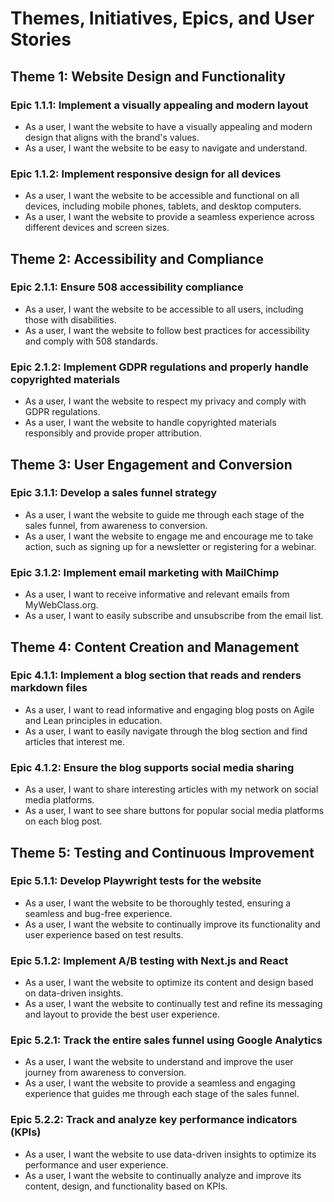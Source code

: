 # Themes, Initiatives, Epics, and User Stories

## Theme 1: Website Design and Functionality

### Epic 1.1.1: Implement a visually appealing and modern layout
- As a user, I want the website to have a visually appealing and modern design that aligns with the brand's values.
- As a user, I want the website to be easy to navigate and understand.

### Epic 1.1.2: Implement responsive design for all devices
- As a user, I want the website to be accessible and functional on all devices, including mobile phones, tablets, and desktop computers.
- As a user, I want the website to provide a seamless experience across different devices and screen sizes.

## Theme 2: Accessibility and Compliance

### Epic 2.1.1: Ensure 508 accessibility compliance
- As a user, I want the website to be accessible to all users, including those with disabilities.
- As a user, I want the website to follow best practices for accessibility and comply with 508 standards.

### Epic 2.1.2: Implement GDPR regulations and properly handle copyrighted materials
- As a user, I want the website to respect my privacy and comply with GDPR regulations.
- As a user, I want the website to handle copyrighted materials responsibly and provide proper attribution.

## Theme 3: User Engagement and Conversion

### Epic 3.1.1: Develop a sales funnel strategy
- As a user, I want the website to guide me through each stage of the sales funnel, from awareness to conversion.
- As a user, I want the website to engage me and encourage me to take action, such as signing up for a newsletter or registering for a webinar.

### Epic 3.1.2: Implement email marketing with MailChimp
- As a user, I want to receive informative and relevant emails from MyWebClass.org.
- As a user, I want to easily subscribe and unsubscribe from the email list.

## Theme 4: Content Creation and Management

### Epic 4.1.1: Implement a blog section that reads and renders markdown files
- As a user, I want to read informative and engaging blog posts on Agile and Lean principles in education.
- As a user, I want to easily navigate through the blog section and find articles that interest me.

### Epic 4.1.2: Ensure the blog supports social media sharing
- As a user, I want to share interesting articles with my network on social media platforms.
- As a user, I want to see share buttons for popular social media platforms on each blog post.

## Theme 5: Testing and Continuous Improvement

### Epic 5.1.1: Develop Playwright tests for the website
- As a user, I want the website to be thoroughly tested, ensuring a seamless and bug-free experience.
- As a user, I want the website to continually improve its functionality and user experience based on test results.

### Epic 5.1.2: Implement A/B testing with Next.js and React
- As a user, I want the website to optimize its content and design based on data-driven insights.
- As a user, I want the website to continually test and refine its messaging and layout to provide the best user experience.

### Epic 5.2.1: Track the entire sales funnel using Google Analytics
- As a user, I want the website to understand and improve the user journey from awareness to conversion.
- As a user, I want the website to provide a seamless and engaging experience that guides me through each stage of the sales funnel.

### Epic 5.2.2: Track and analyze key performance indicators (KPIs)
- As a user, I want the website to use data-driven insights to optimize its performance and user experience.
- As a user, I want the website to continually analyze and improve its content, design, and functionality based on KPIs.

